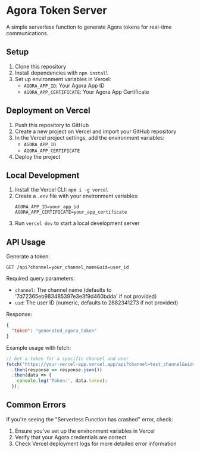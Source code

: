 # Agora Token Server

A simple serverless function to generate Agora tokens for real-time communications.

## Setup

1. Clone this repository
2. Install dependencies with `npm install`
3. Set up environment variables in Vercel:
   - `AGORA_APP_ID`: Your Agora App ID
   - `AGORA_APP_CERTIFICATE`: Your Agora App Certificate

## Deployment on Vercel

1. Push this repository to GitHub
2. Create a new project on Vercel and import your GitHub repository
3. In the Vercel project settings, add the environment variables:
   - `AGORA_APP_ID`
   - `AGORA_APP_CERTIFICATE`
4. Deploy the project

## Local Development

1. Install the Vercel CLI: `npm i -g vercel`
2. Create a `.env` file with your environment variables:
   ```
   AGORA_APP_ID=your_app_id
   AGORA_APP_CERTIFICATE=your_app_certificate
   ```
3. Run `vercel dev` to start a local development server

## API Usage

Generate a token:
```
GET /api?channel=your_channel_name&uid=user_id
```

Required query parameters:
- `channel`: The channel name (defaults to '7d72365eb983485397e3e3f9d460bdda' if not provided)
- `uid`: The user ID (numeric, defaults to 2882341273 if not provided)

Response:
```json
{
  "token": "generated_agora_token"
}
```

Example usage with fetch:
```javascript
// Get a token for a specific channel and user
fetch('https://your-vercel-app.vercel.app/api?channel=test_channel&uid=1234')
  .then(response => response.json())
  .then(data => {
    console.log('Token:', data.token);
  });
```

## Common Errors

If you're seeing the "Serverless Function has crashed" error, check:
1. Ensure you've set up the environment variables in Vercel
2. Verify that your Agora credentials are correct
3. Check Vercel deployment logs for more detailed error information 